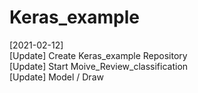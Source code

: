 # Keras_example   

[2021-02-12]   
[Update] Create Keras_example Repository   
[Update] Start Moive_Review_classification   
[Update] Model / Draw
